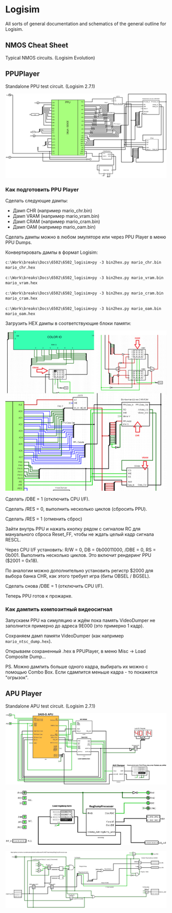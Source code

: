 # Logisim

All sorts of general documentation and schematics of the general outline for Logisim.

## NMOS Cheat Sheet

Typical NMOS circuits. (Logisim Evolution)

## PPUPlayer

Standalone PPU test circuit. (Logisim 2.7.1)

![PPUPlayer_All.png](PPUPlayer_All.png)

### Как подготовить PPU Player

Сделать следующие дампы:
- Дамп CHR (например mario_chr.bin)
- Дамп VRAM (например mario_vram.bin)
- Дамп CRAM (например mario_cram.bin)
- Дамп OAM (например mario_oam.bin)

Сделать дампы можно в любом эмуляторе или через PPU Player в меню PPU Dumps.

Конвертировать дампы в формат Logisim:

```
c:\Work\breaks\Docs\6502\6502_logisim>py -3 bin2hex.py mario_chr.bin mario_chr.hex

c:\Work\breaks\Docs\6502\6502_logisim>py -3 bin2hex.py mario_vram.bin mario_vram.hex

c:\Work\breaks\Docs\6502\6502_logisim>py -3 bin2hex.py mario_cram.bin mario_cram.hex

c:\Work\breaks\Docs\6502\6502_logisim>py -3 bin2hex.py mario_oam.bin mario_oam.hex
```

Загрузить HEX дампы в соответствующие блоки памяти:

![ppu_dumps.png](ppu_dumps.png)

Сделать /DBE = 1 (отключить CPU I/F).

Сделать /RES = 0, выполнить несколько циклов (сбросить PPU).

Сделать /RES = 1 (отменить сброс)

Зайти внутрь PPU и нажать кнопку рядом с сигналом RC для мануального сброса Reset_FF, чтобы не ждать целый кадр сигнала RESCL.

Через CPU I/F установить: R/W = 0, DB = 0b00011000, /DBE = 0, RS = 0b001. Выполнить несколько циклов. Это включит рендеринг PPU ($2001 = 0x18).

По аналогии можно дополнительно установить регистр $2000 для выбора банка CHR, как этого требует игра (биты OBSEL / BGSEL).

Сделать снова /DBE = 1 (отключить CPU I/F).

Теперь PPU готов к прожарке.

### Как дампить композитный видеосигнал

Запускаем PPU на симуляцию и ждём пока память VideoDumper не заполнится примерно до адреса 9E000 (это примерно 1 кадр).

Сохраняем дамп памяти VideoDumper (как например `mario_ntsc_dump.hex`).

Открываем сохраненный .hex в PPUPlayer, в меню Misc -> Load Composite Dump...

PS. Можно дампить больше одного кадра, выбирать их можно с помощью Combo Box. Если сдампится меньше кадра - то покажется "огрызок".

## APU Player

Standalone APU test circuit. (Logisim 2.7.1)

![APUPlayer.jpg](APUPlayer.jpg)

![Fake6502.jpg](Fake6502.jpg)

![RegDumpProcessor.jpg](RegDumpProcessor.jpg)
